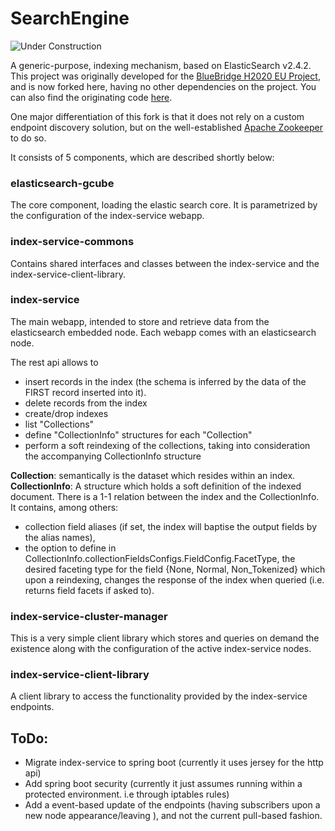 # SearchEngine

![Under Construction](https://cdn.pixabay.com/photo/2017/06/20/08/12/maintenance-2422173_960_720.png)

A generic-purpose, indexing mechanism, based on ElasticSearch v2.4.2.
This project was originally developed for the [BlueBridge H2020 EU Project](http://www.bluebridge-vres.eu/), and is now forked here, having no other dependencies on the project.
You can also find the originating code [here](http://svn.research-infrastructures.eu/public/d4science/gcube/branches/index-management/).

One major differentiation of this fork is that it does not rely on a custom endpoint discovery solution, but on the well-established [Apache Zookeeper](https://zookeeper.apache.org/) to do so.

It consists of 5 components, which are described shortly below:

### elasticsearch-gcube

The core component, loading the elastic search core. It is parametrized by the configuration of the index-service webapp. 

### index-service-commons

Contains shared interfaces and classes between the index-service and the index-service-client-library.

### index-service

The main webapp, intended to store and retrieve data from the elasticsearch embedded node. Each webapp comes with an elasticsearch node.



The rest api allows to
* insert records in the index (the schema is inferred by the data of the FIRST record inserted into it).
* delete records from the index
* create/drop indexes
* list "Collections"
* define "CollectionInfo" structures for each "Collection"
* perform a soft reindexing of the collections, taking into consideration the accompanying CollectionInfo structure

**Collection**: semantically is the dataset which resides within an index.
**CollectionInfo**: A structure which holds a soft definition of the indexed document. There is a 1-1 relation between the index and the CollectionInfo. 
It contains, among others: 
* collection field aliases (if set, the index will baptise the output fields by the alias names), 
* the option to define in CollectionInfo.collectionFieldsConfigs.FieldConfig.FacetType, the desired faceting type for the field {None, Normal, Non_Tokenized} which upon a reindexing, changes the response of the index when queried (i.e. returns field facets if asked to).


### index-service-cluster-manager

This is a very simple client library which stores and queries on demand the existence along with the configuration of the active index-service nodes.

### index-service-client-library

A client library to access the functionality provided by the index-service endpoints. 


## ToDo:

* Migrate index-service to spring boot (currently it uses jersey for the http api)
* Add spring boot security (currently it just assumes running within a protected environment. i.e through iptables rules)
* Add a event-based update of the endpoints (having subscribers upon a new node appearance/leaving ), and not the current pull-based fashion.
